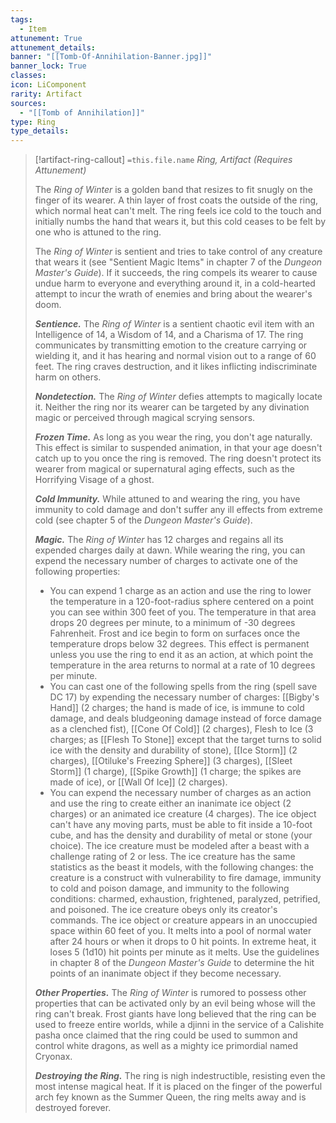 ```yaml
---
tags:
  - Item
attunement: True
attunement_details: 
banner: "[[Tomb-Of-Annihilation-Banner.jpg]]"
banner_lock: True
classes:
icon: LiComponent
rarity: Artifact
sources:
  - "[[Tomb of Annihilation]]"
type: Ring
type_details: 
---
```

>[!artifact-ring-callout] `=this.file.name`
>*Ring, Artifact (Requires Attunement)*
>
>The *Ring of Winter* is a golden band that resizes to fit snugly on the finger of its wearer. A thin layer of frost coats the outside of the ring, which normal heat can't melt. The ring feels ice cold to the touch and initially numbs the hand that wears it, but this cold ceases to be felt by one who is attuned to the ring.
>
>The *Ring of Winter* is sentient and tries to take control of any creature that wears it (see "Sentient Magic Items" in chapter 7 of the *Dungeon Master's Guide*). If it succeeds, the ring compels its wearer to cause undue harm to everyone and everything around it, in a cold-hearted attempt to incur the wrath of enemies and bring about the wearer's doom.
>
>***Sentience.*** The *Ring of Winter* is a sentient chaotic evil item with an Intelligence of 14, a Wisdom of 14, and a Charisma of 17. The ring communicates by transmitting emotion to the creature carrying or wielding it, and it has hearing and normal vision out to a range of 60 feet. The ring craves destruction, and it likes inflicting indiscriminate harm on others.
>
>***Nondetection.*** The *Ring of Winter* defies attempts to magically locate it. Neither the ring nor its wearer can be targeted by any divination magic or perceived through magical scrying sensors.
>
>***Frozen Time.*** As long as you wear the ring, you don't age naturally. This effect is similar to suspended animation, in that your age doesn't catch up to you once the ring is removed. The ring doesn't protect its wearer from magical or supernatural aging effects, such as the Horrifying Visage of a ghost.
>
>***Cold Immunity.*** While attuned to and wearing the ring, you have immunity to cold damage and don't suffer any ill effects from extreme cold (see chapter 5 of the *Dungeon Master's Guide*).
>
>***Magic.*** The *Ring of Winter* has 12 charges and regains all its expended charges daily at dawn. While wearing the ring, you can expend the necessary number of charges to activate one of the following properties:
>
>* You can expend 1 charge as an action and use the ring to lower the temperature in a 120-foot-radius sphere centered on a point you can see within 300 feet of you. The temperature in that area drops 20 degrees per minute, to a minimum of -30 degrees Fahrenheit. Frost and ice begin to form on surfaces once the temperature drops below 32 degrees. This effect is permanent unless you use the ring to end it as an action, at which point the temperature in the area returns to normal at a rate of 10 degrees per minute.
>* You can cast one of the following spells from the ring (spell save DC 17) by expending the necessary number of charges: [[Bigby's Hand]] (2 charges; the hand is made of ice, is immune to cold damage, and deals bludgeoning damage instead of force damage as a clenched fist), [[Cone Of Cold]] (2 charges), Flesh to Ice (3 charges; as [[Flesh To Stone]] except that the target turns to solid ice with the density and durability of stone), [[Ice Storm]] (2 charges), [[Otiluke's Freezing Sphere]] (3 charges), [[Sleet Storm]] (1 charge), [[Spike Growth]] (1 charge; the spikes are made of ice), or [[Wall Of Ice]] (2 charges).
>* You can expend the necessary number of charges as an action and use the ring to create either an inanimate ice object (2 charges) or an animated ice creature (4 charges). The ice object can't have any moving parts, must be able to fit inside a 10-foot cube, and has the density and durability of metal or stone (your choice). The ice creature must be modeled after a beast with a challenge rating of 2 or less. The ice creature has the same statistics as the beast it models, with the following changes: the creature is a construct with vulnerability to fire damage, immunity to cold and poison damage, and immunity to the following conditions: charmed, exhaustion, frightened, paralyzed, petrified, and poisoned. The ice creature obeys only its creator's commands. The ice object or creature appears in an unoccupied space within 60 feet of you. It melts into a pool of normal water after 24 hours or when it drops to 0 hit points. In extreme heat, it loses 5 (1d10) hit points per minute as it melts. Use the guidelines in chapter 8 of the *Dungeon Master's Guide* to determine the hit points of an inanimate object if they become necessary.
>
>***Other Properties.*** The *Ring of Winter* is rumored to possess other properties that can be activated only by an evil being whose will the ring can't break. Frost giants have long believed that the ring can be used to freeze entire worlds, while a djinni in the service of a Calishite pasha once claimed that the ring could be used to summon and control white dragons, as well as a mighty ice primordial named Cryonax.
>
>***Destroying the Ring.*** The ring is nigh indestructible, resisting even the most intense magical heat. If it is placed on the finger of the powerful arch fey known as the Summer Queen, the ring melts away and is destroyed forever.
>
>
